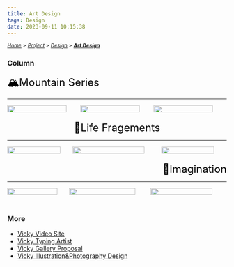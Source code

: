 ```yaml
---
title: Art Design
tags: Design
date: 2023-09-11 10:15:38
---
```


<style>
    .menu-item {
        display: inline-block; /* Ensure elements are horizontally aligned */
        margin-right: 20px;
        position: relative;
        padding: 5px;
        color: grey;
        text-decoration: none;
        font-size: 90%; /* Reduce font size */
    }
    .menu-item:hover {
        font-weight: bold;
        color: grey !important;
    }
    .menu-item::before {
        content: counter(item) " ";
        counter-increment: item;
        border: 1px solid black;
        background-color: transparent;
        border-radius: 50%;
        width: 20px;
        height: 20px;
        display: inline-block;
        text-align: center;
        line-height: 20px;
        margin-right: 1px;
        color: grey;
    }
    .menu-list {
        list-style: none; 
        counter-reset: item;
        padding: 0; /* Remove default padding */
    }
    .menu-list div {
        white-space: nowrap; /* Prevent wrapping of list items */
    }
  a:hover {
    font-weight: bold;
    font-size: 28px;
  }

  img:hover {
    animation: shake 2s;
    animation-iteration-count: infinite;
  }

  @keyframes shake {
    0% { transform: translate(1px, 1px) rotate(0deg); }
    10% { transform: translate(-1px, -2px) rotate(-1deg); }
    20% { transform: translate(-3px, 0px) rotate(1deg); }
    30% { transform: translate(3px, 2px) rotate(0deg); }
    40% { transform: translate(1px, -1px) rotate(1deg); }
    50% { transform: translate(-1px, 2px) rotate(-1deg); }
    60% { transform: translate(-3px, 1px) rotate(0deg); }
    70% { transform: translate(3px, 1px) rotate(-1deg); }
    80% { transform: translate(-1px, -1px) rotate(1deg); }
    90% { transform: translate(1px, 2px) rotate(0deg); }
    100% { transform: translate(1px, -2px) rotate(-1deg); }
  }
</style>

*<small>[Home](/Home/index.html) > [Project](/tags/Project/index.html) > [Design](/2023/09/11/Project/Design/Design/index.html) > **[Art Design](/2023/09/11/Project/Design/Art-Design/index.html)</small>***


### Column
<!-- 标题和跳转链接 -->
<div style="text-align: left; margin-bottom: 10px;">
  <a href="https://vicky-gallery-site.vercel.app/article/Outdoor" style="text-decoration: none; font-size: 24px; color: black;"id="sql-section">
    🏔️Mountain Series
  </a>
</div>


---

<!-- 图片布局 -->
<div style="display: flex;">
  <!-- 左侧的大图片 -->
  <div style="flex: 33.33%;">
    <img src="https://s2.loli.net/2024/01/05/IGxiqLBErlAoJuU.jpg" style="width: 90%;">
  </div>

  <!-- 右侧的两张小图片 -->
  <div style="flex: 33.33%;">
    <img src="https://s2.loli.net/2024/01/05/T6Kx8BMSkv5Qabl.jpg" style="width: 90%;">
  </div>
  <div style="flex: 33.33%;">
    <img src="https://s2.loli.net/2024/01/05/nByzCXDAIpTjbs8.jpg" style="width: 90%;">
  </div>
</div>

<br>

<!-- 标题和跳转链接 -->
<div style="text-align: center; margin-bottom: 10px;">
  <a href="https://vicky-gallery-site.vercel.app/article/Daily" style="text-decoration: none; font-size: 24px; color: black;">
    👣Life Fragements
  </a>
</div>

---

<!-- 图片布局 -->
<div style="display: flex;">
  <!-- 左侧的大图片 -->
  <div style="flex: 33.33%;">
    <img src="https://s2.loli.net/2024/01/05/7X4Y6fCkMsOVKhy.jpg" style="width: 90%;">
  </div>

  <!-- 右侧的两张小图片 -->
  <div style="flex: 45%;">
    <img src="https://s2.loli.net/2024/01/05/BL2pIntzfwHohcg.jpg" style="width: 90%;">
  </div>
  <div style="flex: 33.33%;">
    <img src="https://s2.loli.net/2024/01/05/uapKDQCOFkz17cm.jpg" style="width: 90%;">
  </div>
</div>

<br>

<!-- 标题和跳转链接 -->
<div style="text-align: right; margin-bottom: 10px;">
  <a href="https://vicky-gallery-site.vercel.app/article/Emoticon-pack" style="text-decoration: none; font-size: 24px; color: black;">
    🎨Imagination
  </a>
</div>

---

<!-- 图片布局 -->
<div style="display: flex;">
  <!-- 左侧的大图片 -->
  <div style="flex: 33.33%;">
    <img src="https://s2.loli.net/2024/01/05/o2aif9TLqM1dvtY.png" style="width: 90%;">
  </div>

  <!-- 右侧的两张小图片 -->
  <div style="flex: 44%;">
    <img src="https://s2.loli.net/2024/01/05/kuEBZDMd8rcX42W.jpg" style="width: 90%;">
  </div>
  <div style="flex: 41%;">
    <img src="https://s2.loli.net/2024/01/05/gVeZsJvi7OLUMoq.png" style="width: 90%;">
  </div>
</div>

<br>

### More
- [Vicky Video Site](https://vicky-youtube-video.netlify.app)
- [Vicky Typing Artist](https://jekyll-typing-artist.vercel.app/)
- [Vicky Gallery Proposal](/pdf/Baolong-Art-Curation-Proposal.pdf)
- [Vicky Illustration&Photography Design](https://vicky-gallery-site.vercel.app/)

